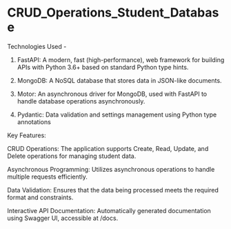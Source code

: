 # CRUD_Operations_Student_Database
Technologies Used -

1. FastAPI: A modern, fast (high-performance), web framework for building APIs with Python 3.6+ based on standard Python type hints.
   
2. MongoDB: A NoSQL database that stores data in JSON-like documents.
   
3. Motor: An asynchronous driver for MongoDB, used with FastAPI to handle database operations asynchronously.
   
4. Pydantic: Data validation and settings management using Python type annotations

Key Features:

CRUD Operations: The application supports Create, Read, Update, and Delete operations for managing student data.

Asynchronous Programming: Utilizes asynchronous operations to handle multiple requests efficiently.

Data Validation: Ensures that the data being processed meets the required format and constraints.

Interactive API Documentation: Automatically generated documentation using Swagger UI, accessible at /docs.
